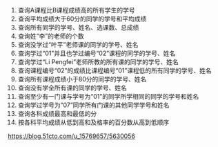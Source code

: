 1. 查询A课程比B课程成绩高的所有学生的学号
2. 查询平均成绩大于60分的同学的学号和平均成绩
3. 查询所有同学的学号、姓名、选课数、总成绩
4. 查询姓“李”的老师的个数
5. 查询没学过“叶平”老师课的同学的学号、姓名
6. 查询学过“01”并且也学过编号“02”课程的同学的学号、姓名
7. 查询学过“Li Pengfei”老师所教的所有课的同学的学号、姓名
8. 查询课程编号“02”的成绩比课程编号“01”课程低的所有同学的学号、姓名
9. 查询所有课程成绩小于80分的同学的学号、姓名
10. 查询没有学全所有课的同学的学号、姓名
11. 查询至少有一门课与学号为“01”的同学所学相同的同学的学号和姓名
12. 查询学过学号为“07”同学所有门课的其他同学学号和姓名
13. 查询各科成绩最高和最低的分
14. 按各科平均成绩从低到高和及格率的百分数从高到低顺序



https://blog.51cto.com/u_15769657/5630056